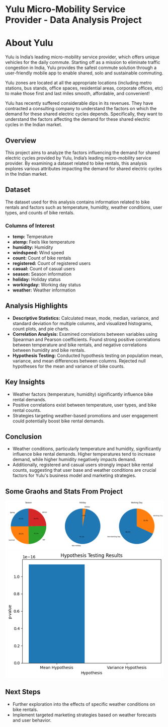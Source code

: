 # Yulu Micro-Mobility Service Provider - Data Analysis Project

# About Yulu

Yulu is India’s leading micro-mobility service provider, which offers unique vehicles for the daily commute. Starting off as a mission to eliminate traffic congestion in India, Yulu provides the safest commute solution through a user-friendly mobile app to enable shared, solo and sustainable commuting.

Yulu zones are located at all the appropriate locations (including metro stations, bus stands, office spaces, residential areas, corporate offices, etc) to make those first and last miles smooth, affordable, and convenient!

Yulu has recently suffered considerable dips in its revenues. They have contracted a consulting company to understand the factors on which the demand for these shared electric cycles depends. Specifically, they want to understand the factors affecting the demand for these shared electric cycles in the Indian market.

## Overview
This project aims to analyze the factors influencing the demand for shared electric cycles provided by Yulu, India’s leading micro-mobility service provider. By examining a dataset related to bike rentals, this analysis explores various attributes impacting the demand for shared electric cycles in the Indian market.

## Dataset
The dataset used for this analysis contains information related to bike rentals and factors such as temperature, humidity, weather conditions, user types, and counts of bike rentals.

### Columns of Interest
- **temp:** Temperature
- **atemp:** Feels like temperature
- **humidity:** Humidity
- **windspeed:** Wind speed
- **count:** Count of bike rentals
- **registered:** Count of registered users
- **casual:** Count of casual users
- **season:** Season information
- **holiday:** Holiday status
- **workingday:** Working day status
- **weather:** Weather information

## Analysis Highlights
- **Descriptive Statistics:** Calculated mean, mode, median, variance, and standard deviation for multiple columns, and visualized histograms, count plots, and pie charts.
- **Correlation Analysis:** Examined correlations between variables using Spearman and Pearson coefficients. Found strong positive correlations between temperature and bike rentals, and negative correlations between humidity and bike rentals.
- **Hypothesis Testing:** Conducted hypothesis testing on population mean, variance, and mean differences between columns. Rejected null hypotheses for the mean and variance of bike counts.

## Key Insights
- Weather factors (temperature, humidity) significantly influence bike rental demands.
- Positive correlations exist between temperature, user types, and bike rental counts.
- Strategies targeting weather-based promotions and user engagement could potentially boost bike rental demands.

## Conclusion
   - Weather conditions, particularly temperature and humidity, significantly influence bike rental demands. Higher temperatures tend to increase demand, while higher humidity negatively impacts demand.
   - Additionally, registered and casual users strongly impact bike rental counts, suggesting that user base and weather conditions are crucial factors for Yulu's business model and marketing strategies.
## Some Graohs and Stats From Project
<img src="PieCharts.png" alt="Image Description">
<img src="Hypothesis Ttesting.png" alt="Image Description">


## Next Steps
- Further exploration into the effects of specific weather conditions on bike rentals.
- Implement targeted marketing strategies based on weather forecasts and user behavior.
